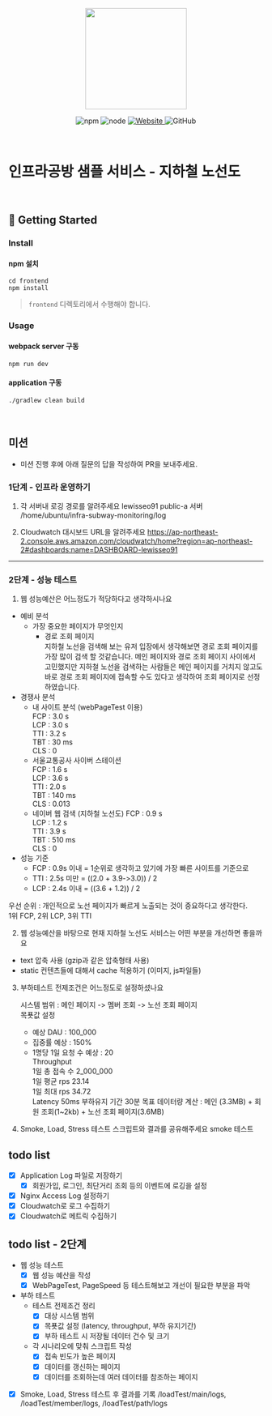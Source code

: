 <p align="center">
    <img width="200px;" src="https://raw.githubusercontent.com/woowacourse/atdd-subway-admin-frontend/master/images/main_logo.png"/>
</p>
<p align="center">
  <img alt="npm" src="https://img.shields.io/badge/npm-%3E%3D%205.5.0-blue">
  <img alt="node" src="https://img.shields.io/badge/node-%3E%3D%209.3.0-blue">
  <a href="https://edu.nextstep.camp/c/R89PYi5H" alt="nextstep atdd">
    <img alt="Website" src="https://img.shields.io/website?url=https%3A%2F%2Fedu.nextstep.camp%2Fc%2FR89PYi5H">
  </a>
  <img alt="GitHub" src="https://img.shields.io/github/license/next-step/atdd-subway-service">
</p>

<br>

# 인프라공방 샘플 서비스 - 지하철 노선도

<br>

## 🚀 Getting Started

### Install
#### npm 설치
```
cd frontend
npm install
```
> `frontend` 디렉토리에서 수행해야 합니다.

### Usage
#### webpack server 구동
```
npm run dev
```
#### application 구동
```
./gradlew clean build
```
<br>

## 미션

* 미션 진행 후에 아래 질문의 답을 작성하여 PR을 보내주세요.

### 1단계 - 인프라 운영하기
1. 각 서버내 로깅 경로를 알려주세요
   lewisseo91 public-a 서버
   /home/ubuntu/infra-subway-monitoring/log

2. Cloudwatch 대시보드 URL을 알려주세요
   https://ap-northeast-2.console.aws.amazon.com/cloudwatch/home?region=ap-northeast-2#dashboards:name=DASHBOARD-lewisseo91
   
---

### 2단계 - 성능 테스트
1. 웹 성능예산은 어느정도가 적당하다고 생각하시나요 
- 예비 분석  
    - 가장 중요한 페이지가 무엇인지    
        - 경로 조회 페이지    
            지하철 노선을 검색해 보는 유저 입장에서 생각해보면 경로 조회 페이지를 가장 많이 검색 할 것같습니다.
            메인 페이지와 경로 조회 페이지 사이에서 고민했지만 지하철 노선을 검색하는 사람들은 메인 페이지를 거치지 않고도
            바로 경로 조회 페이지에 접속할 수도 있다고 생각하여 조회 페이지로 선정하였습니다.
- 경쟁사 분석  
    - 내 사이트 분석 (webPageTest 이용)  
        FCP : 3.0 s  
        LCP : 3.0 s  
        TTI : 3.2 s   
        TBT : 30 ms  
        CLS : 0  
    - 서울교통공사 사이버 스테이션  
        FCP : 1.6 s  
        LCP : 3.6 s  
        TTI : 2.0 s   
        TBT : 140 ms  
        CLS : 0.013  
    - 네이버 웹 검색 (지하철 노선도)
        FCP : 0.9 s  
        LCP : 1.2 s  
        TTI : 3.9 s   
        TBT : 510 ms  
        CLS : 0
- 성능 기준
    - FCP : 0.9s 이내 = 1순위로 생각하고 있기에 가장 빠른 사이트를 기준으로
    - TTI : 2.5s 미만 = ((2.0 + 3.9->3.0)) / 2
    - LCP : 2.4s 이내 = ((3.6 + 1.2)) / 2

우선 순위 : 
개인적으로 노선 페이지가 빠르게 노출되는 것이 중요하다고 생각한다.  
1위 FCP, 2위 LCP, 3위 TTI

2. 웹 성능예산을 바탕으로 현재 지하철 노선도 서비스는 어떤 부분을 개선하면 좋을까요

- text 압축 사용 (gzip과 같은 압축형태 사용)
- static 컨텐츠들에 대해서 cache 적용하기 (이미지, js파일들)

3. 부하테스트 전제조건은 어느정도로 설정하셨나요  
   
   시스템 범위 : 메인 페이지 -> 멤버 조회 -> 노선 조회 페이지  
   목푯값 설정  
    - 예상 DAU : 100_000  
    - 집중률 예상 : 150%  
    - 1명당 1일 요청 수 예상 : 20  
    Throughput   
      1일 총 접속 수 2_000_000  
      1일 평균 rps 23.14  
      1일 최대 rps 34.72  
    Latency 50ms
    부하유지 기간 30분 목표
    데이터량 계산 : 메인 (3.3MB) + 회원 조회(1~2kb) + 노선 조회 페이지(3.6MB)
4. Smoke, Load, Stress 테스트 스크립트와 결과를 공유해주세요
smoke 테스트

## todo list
- [x] Application Log 파일로 저장하기
    - [x] 회원가입, 로그인, 최단거리 조회 등의 이벤트에 로깅을 설정
- [x] Nginx Access Log 설정하기
- [x] Cloudwatch로 로그 수집하기
- [x] Cloudwatch로 메트릭 수집하기

## todo list - 2단계

- 웹 성능 테스트
    - [x] 웹 성능 예산을 작성
    - [x] WebPageTest, PageSpeed 등 테스트해보고 개선이 필요한 부분을 파악
- 부하 테스트
    - 테스트 전제조건 정리
        - [x] 대상 시스템 범위
        - [x] 목푯값 설정 (latency, throughput, 부하 유지기간)
        - [x] 부하 테스트 시 저장될 데이터 건수 및 크기
    - 각 시나리오에 맞춰 스크립트 작성
        - [x] 접속 빈도가 높은 페이지
        - [x] 데이터를 갱신하는 페이지
        - [x] 데이터를 조회하는데 여러 데이터를 참조하는 페이지
- [x] Smoke, Load, Stress 테스트 후 결과를 기록
/loadTest/main/logs, /loadTest/member/logs, /loadTest/path/logs